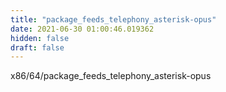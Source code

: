 ```yaml
---
title: "package_feeds_telephony_asterisk-opus"
date: 2021-06-30 01:00:46.019362
hidden: false
draft: false
---
```


x86/64/package_feeds_telephony_asterisk-opus

